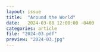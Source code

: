 ```yaml
---
layout: issue
title:  "Around the World"
date:   2024-03-08 12:00:00 -0400
categories: article
file: "2024-03.pdf"
preview: "2024-03.jpg"
---
```


